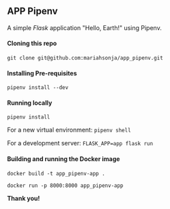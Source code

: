 ## APP Pipenv

A simple *Flask* application "Hello, Earth!" using Pipenv.

#### Cloning this repo
 
 `git clone git@github.com:mariahsonja/app_pipenv.git`
 
#### Installing Pre-requisites

`pipenv install --dev`
 
#### Running locally

`pipenv install` 

For a new virtual environment: `pipenv shell`

For a development server: `FLASK_APP=app flask run`

#### Building and running the Docker image

`docker build -t app_pipenv-app .`

`docker run -p 8000:8000 app_pipenv-app`


**Thank you!**
